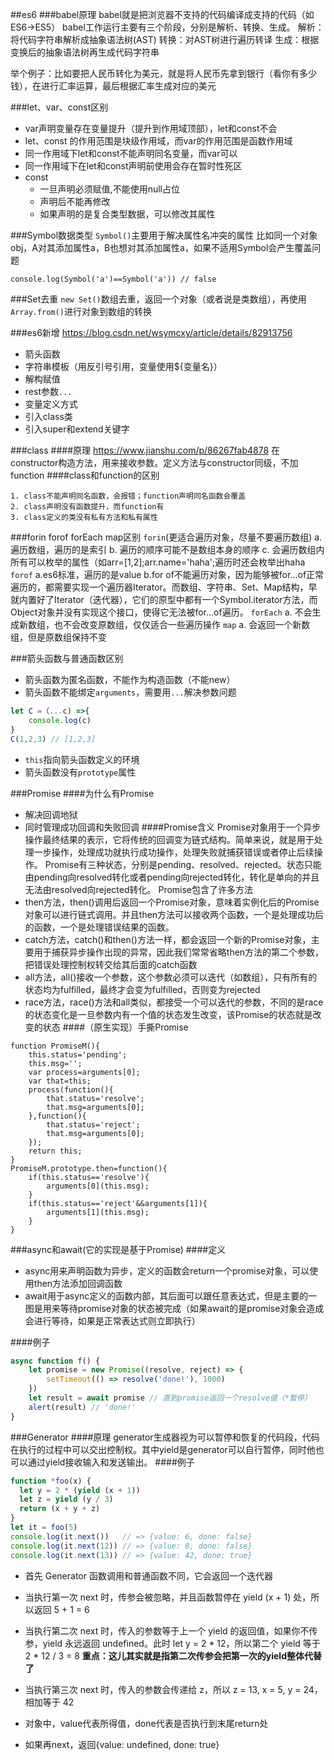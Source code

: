 ##es6
###babel原理
babel就是把浏览器不支持的代码编译成支持的代码（如ES6->ES5）
babel工作运行主要有三个阶段，分别是解析、转换、生成。
解析：将代码字符串解析成抽象语法树(AST)
转换：对AST树进行遍历转译
生成：根据变换后的抽象语法树再生成代码字符串

举个例子：比如要把人民币转化为美元，就是将人民币先拿到银行（看你有多少钱），在进行汇率运算，最后根据汇率生成对应的美元

###let、var、const区别
 - var声明变量存在变量提升（提升到作用域顶部），let和const不会
 - let、const 的作用范围是块级作用域，而var的作用范围是函数作用域
 - 同一作用域下let和const不能声明同名变量，而var可以
 - 同一作用域下在let和const声明前使用会存在暂时性死区
 - const
   - 一旦声明必须赋值,不能使用null占位
   - 声明后不能再修改
   - 如果声明的是复合类型数据，可以修改其属性

###Symbol数据类型
`Symbol()`主要用于解决属性名冲突的属性
比如同一个对象obj，A对其添加属性a，B也想对其添加属性a，如果不适用Symbol会产生覆盖问题
```
console.log(Symbol('a')==Symbol('a')) // false
```

###Set去重
`new Set()`数组去重，返回一个对象（或者说是类数组），再使用`Array.from()`进行对象到数组的转换

###es6新增
https://blog.csdn.net/wsymcxy/article/details/82913756
- 箭头函数
- 字符串模板（用反引号引用，变量使用${变量名}）
- 解构赋值
- rest参数`...`
- 变量定义方式
- 引入class类
- 引入super和extend关键字 


###class
####原理
https://www.jianshu.com/p/86267fab4878
在constructor构造方法，用来接收参数。定义方法与constructor同级，不加function
####class和function的区别
```
1. class不能声明同名函数，会报错；function声明同名函数会覆盖
2. class声明没有函数提升，而function有
3. class定义的类没有私有方法和私有属性
```

###forin forof forEach map区别
`forin`(更适合遍历对象，尽量不要遍历数组)
a. 遍历数组，遍历的是索引
b. 遍历的顺序可能不是数组本身的顺序
c. 会遍历数组内所有可以枚举的属性（如arr=[1,2];arr.name='haha';遍历时还会枚举出haha
`forof`
a.es6标准，遍历的是value
b.for of不能遍历对象，因为能够被for...of正常遍历的，都需要实现一个遍历器Iterator。而数组、字符串、Set、Map结构，早就内置好了Iterator（迭代器），它们的原型中都有一个Symbol.iterator方法，而Object对象并没有实现这个接口，使得它无法被for...of遍历。
`forEach`
a. 不会生成新数组，也不会改变原数组，仅仅适合一些遍历操作
`map`
a. 会返回一个新数组，但是原数组保持不变

###箭头函数与普通函数区别
- 箭头函数为匿名函数，不能作为构造函数（不能new）
- 箭头函数不能绑定`arguments`，需要用`...`解决参数问题
```js
let C =（...c) =>{
	console.log(c)
}
C(1,2,3) // [1,2,3]
```
- `this`指向箭头函数定义的环境
- 箭头函数没有`prototype`属性

###Promise
####为什么有Promise
- 解决回调地狱
- 同时管理成功回调和失败回调
####Promise含义
Promise对象用于一个异步操作最终结果的表示，它将传统的回调变为链式结构。简单来说，就是用于处理一步操作，处理成功就执行成功操作，处理失败就捕获错误或者停止后续操作。
Promise有三种状态，分别是pending、resolved、rejected。状态只能由pending向resolved转化或者pending向rejected转化，转化是单向的并且无法由resolved向rejected转化。
Promise包含了许多方法
- then方法，then()调用后返回一个Promise对象，意味着实例化后的Promise对象可以进行链式调用。并且then方法可以接收两个函数，一个是处理成功后的函数，一个是处理错误结果的函数。
- catch方法，catch()和then()方法一样，都会返回一个新的Promise对象，主要用于捕获异步操作出现的异常，因此我们常常省略then方法的第二个参数，把错误处理控制权转交给其后面的catch函数
- all方法，all()接收一个参数，这个参数必须可以迭代（如数组），只有所有的状态均为fulfilled，最终才会变为fulfilled，否则变为rejected
- race方法，race()方法和all类似，都接受一个可以迭代的参数，不同的是race的状态变化是一旦参数内有一个值的状态发生改变，该Promise的状态就是改变的状态
####（原生实现）手撕Promise
```
function PromiseM(){
    this.status='pending';
    this.msg='';
    var process=arguments[0];
    var that=this;
    process(function(){
        that.status='resolve';
        that.msg=arguments[0];
    },function(){
        that.status='reject';     
        that.msg=arguments[0];           
    });
    return this;
}
PromiseM.prototype.then=function(){
    if(this.status=='resolve'){
        arguments[0](this.msg);
    }
    if(this.status=='reject'&&arguments[1]){
        arguments[1](this.msg);
    }
}
``` 

###async和await(它的实现是基于Promise)
####定义
- async用来声明函数为异步，定义的函数会return一个promise对象，可以使用then方法添加回调函数
- await用于async定义的函数内部，其后面可以跟任意表达式，但是主要的一图是用来等待promise对象的状态被完成（如果await的是promise对象会造成会进行等待，如果是正常表达式则立即执行）

####例子
```js
async function f() {
    let promise = new Promise((resolve, reject) => {
        setTimeout(() => resolve('done!'), 1000)
    })
    let result = await promise // 直到promise返回一个resolve值（*暂停）
    alert(result) // 'done!' 
}
```

###Generator
####原理
generator生成器视为可以暂停和恢复的代码段，代码在执行的过程中可以交出控制权。其中yield是generator可以自行暂停，同时他也可以通过yield接收输入和发送输出。
####例子
```js
function *foo(x) {
  let y = 2 * (yield (x + 1))
  let z = yield (y / 3)
  return (x + y + z)
}
let it = foo(5)
console.log(it.next())   // => {value: 6, done: false}
console.log(it.next(12)) // => {value: 8, done: false}
console.log(it.next(13)) // => {value: 42, done: true}
```
 - 首先 Generator 函数调用和普通函数不同，它会返回一个迭代器

 - 当执行第一次 next 时，传参会被忽略，并且函数暂停在 yield (x + 1) 处，所以返回 5 + 1 = 6

 - 当执行第二次 next 时，传入的参数等于上一个 yield 的返回值，如果你不传参，yield 永远返回 undefined。此时 let y = 2 * 12，所以第二个 yield 等于 2 * 12 / 3 = 8
**重点：这儿其实就是指第二次传参会把第一次的yield整体代替了**
 - 当执行第三次 next 时，传入的参数会传递给 z，所以 z = 13, x = 5, y = 24，相加等于 42
- 对象中，value代表所得值，done代表是否执行到末尾return处
- 如果再next，返回{value: undefined, done: true}

